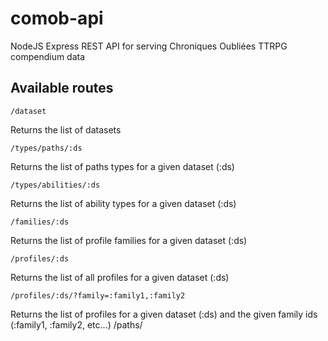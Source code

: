 # comob-api
NodeJS Express REST API for serving Chroniques Oubliées TTRPG compendium data

## Available routes

    /dataset

Returns the list of datasets

    /types/paths/:ds
    
Returns the list of paths types for a given dataset (:ds)

    /types/abilities/:ds

Returns the list of ability types for a given dataset (:ds)

    /families/:ds

Returns the list of profile families for a given dataset (:ds)

    /profiles/:ds

Returns the list of all profiles for a given dataset (:ds)

    /profiles/:ds/?family=:family1,:family2

Returns the list of profiles for a given dataset (:ds) and the given family ids (:family1, :family2, etc...)
/paths/
<!--stackedit_data:
eyJoaXN0b3J5IjpbLTE0MjY4MDAxNzcsMTk5ODM5MDAwLC0xMD
g4MzQ2ODgwLDEzODkzMjQxNzgsMjI0MjY5MTA4XX0=
-->